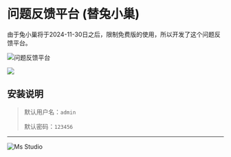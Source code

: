 # 问题反馈平台 (替兔小巢)

由于兔小巢将于2024-11-30日之后，限制免费版的使用，所以开发了这个问题反馈平台。

![问题反馈平台](https://file.lifebus.top/imgs/feedback_q23163677431_cover.png)

![](https://img.shields.io/badge/%E6%96%B0%E7%96%86%E8%90%8C%E6%A3%AE%E8%BD%AF%E4%BB%B6%E5%BC%80%E5%8F%91%E5%B7%A5%E4%BD%9C%E5%AE%A4-%E6%8F%90%E4%BE%9B%E6%8A%80%E6%9C%AF%E6%94%AF%E6%8C%81-blue)

## 安装说明

> 默认用户名：`admin`
>
> 默认密码：`123456`

---

![Ms Studio](https://file.lifebus.top/imgs/ms_blank_001.png)
